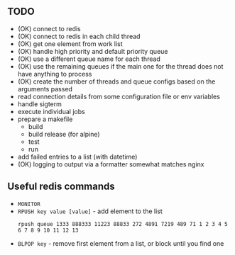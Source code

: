 ## TODO
- (OK) connect to redis
- (OK) connect to redis in each child thread
- (OK) get one element from work list
- (OK) handle high priority and default priority queue
- (OK) use a different queue name for each thread
- (OK) use the remaining queues if the main one for the thread does not have anything to process
- (OK) create the number of threads and queue configs based on the arguments passed  
- read connection details from some configuration file or env variables
- handle sigterm
- execute individual jobs
- prepare a makefile
    - build
    - build release (for alpine)
    - test
    - run
- add failed entries to a list (with datetime)
- (OK) logging to output via a formatter somewhat matches nginx

## Useful redis commands
- `MONITOR`
- `RPUSH key value [value]` - add element to the list
    ```
    rpush queue 1333 888333 11223 88833 272 4891 7219 489 71 1 2 3 4 5 6 7 8 9 10 11 12 13
    ```
- `BLPOP key` - remove first element from a list, or block until you find one